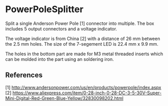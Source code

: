# PowerPoleSplitter
Split a single Anderson Power Pole [1] connector into multiple. The box includes 5 output connectors and a voltage indicator.

The voltage indicator is from China [2] with a distance of 26 mm between the 2.5 mm holes. The size of the 7-segement LED is 22.4 mm x 9.9 mm.

The holes in the bottom part are made for M3 metal threaded inserts which can be molded into the part using an soldering iron.

## References
[1] http://www.andersonpower.com/us/en/products/powerpole/index.aspx
[2] https://www.aliexpress.com/item/0-28-inch-0-28-DC-3-5-30V-Super-Mini-Digital-Red-Green-Blue-Yellow/32830098202.html

